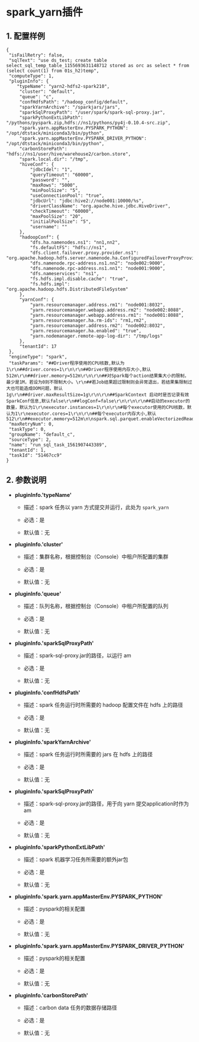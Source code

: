 # spark_yarn插件

## 1. 配置样例

```
{
 "isFailRetry": false,
 "sqlText": "use ds_test; create table select_sql_temp_table_1155693631148712 stored as orc as select * from (select count(1) from 01s_h2)temp",
 "computeType": 1,
 "pluginInfo": {
    "typeName": "yarn2-hdfs2-spark210",
     "cluster": "default",
     "queue": "c",
     "confHdfsPath": "/hadoop_config/default",
     "sparkYarnArchive": "/sparkjars/jars",
     "sparkSqlProxyPath": "/user/spark/spark-sql-proxy.jar",
     "sparkPythonExtLibPath": "/pythons/pyspark.zip,hdfs://ns1/pythons/py4j-0.10.4-src.zip",
     "spark.yarn.appMasterEnv.PYSPARK_PYTHON": "/opt/dtstack/miniconda3/bin/python",
     "spark.yarn.appMasterEnv.PYSPARK_DRIVER_PYTHON": "/opt/dtstack/miniconda3/bin/python",
     "carbonStorePath": "hdfs://ns1/user/hive/warehouse2/carbon.store",
     "spark.local.dir": "/tmp",
     "hiveConf": {
         "jdbcIdel": "1",
         "queryTimeout": "60000",
         "password": "",
         "maxRows": "5000",
         "minPoolSize": "5",
         "useConnectionPool": "true",
         "jdbcUrl": "jdbc:hive2://node001:10000/%s",
         "driverClassName": "org.apache.hive.jdbc.HiveDriver",
         "checkTimeout": "60000",
         "maxPoolSize": "20",
         "initialPoolSize": "5",
         "username": ""
     },
     "hadoopConf": {
         "dfs.ha.namenodes.ns1": "nn1,nn2",
         "fs.defaultFS": "hdfs://ns1",
         "dfs.client.failover.proxy.provider.ns1": "org.apache.hadoop.hdfs.server.namenode.ha.ConfiguredFailoverProxyProvider",
         "dfs.namenode.rpc-address.ns1.nn2": "node002:9000",
         "dfs.namenode.rpc-address.ns1.nn1": "node001:9000",
         "dfs.nameservices": "ns1",
         "fs.hdfs.impl.disable.cache": "true",
         "fs.hdfs.impl": "org.apache.hadoop.hdfs.DistributedFileSystem"
     },
     "yarnConf": {
         "yarn.resourcemanager.address.rm1": "node001:8032",
         "yarn.resourcemanager.webapp.address.rm2": "node002:8088",
         "yarn.resourcemanager.webapp.address.rm1": "node001:8088",
         "yarn.resourcemanager.ha.rm-ids": "rm1,rm2",
         "yarn.resourcemanager.address.rm2": "node002:8032",
         "yarn.resourcemanager.ha.enabled": "true",
         "yarn.nodemanager.remote-app-log-dir": "/tmp/logs"
     },
     "tenantId": 17
 },
 "engineType": "spark",
 "taskParams": "##Driver程序使用的CPU核数,默认为1\r\n##driver.cores=1\r\n\r\n##Driver程序使用内存大小,默认512m\r\n##driver.memory=512m\r\n\r\n##对Spark每个action结果集大小的限制，最少是1M，若设为0则不限制大小。\r\n##若Job结果超过限制则会异常退出，若结果集限制过大也可能造成OOM问题，默认1g\r\n##driver.maxResultSize=1g\r\n\r\n##SparkContext 启动时是否记录有效 SparkConf信息,默认false\r\n##logConf=false\r\n\r\n\r\n##启动的executor的数量，默认为1\r\nexecutor.instances=1\r\n\r\n#每个executor使用的CPU核数，默认为1\r\nexecutor.cores=1\r\n\r\n##每个executor内存大小,默认512\r\n##executor.memory=512m\n\nspark.sql.parquet.enableVectorizedReader=false",
 "maxRetryNum": 0,
 "taskType": 0,
 "groupName": "default_c",
 "sourceType": 2,
 "name": "run_sql_task_1561907443389",
 "tenantId": 1,
 "taskId": "51467cc9"
}
```

## 2. 参数说明

* **pluginInfo.'typeName'**

 	* 描述：spark 任务以 yarn 方式提交并运行，此处为 `spark_yarn`
 		
	* 必选：是 <br />

	* 默认值：无 <br />

* **pluginInfo.'cluster'**

 	* 描述：集群名称，根据控制台（Console）中租户所配置的集群
 		
	* 必选：是 <br />

	* 默认值：无 <br />

* **pluginInfo.'queue'**

 	* 描述：队列名称，根据控制台（Console）中租户所配置的队列
 		
	* 必选：是 <br />

	* 默认值：无 <br />
	
* **pluginInfo.'sparkSqlProxyPath'**

 	* 描述：spark-sql-proxy.jar的路径，以运行 am
 		
	* 必选：是 <br />

	* 默认值：无 <br />

* **pluginInfo.'confHdfsPath'**

 	* 描述：spark 任务运行时所需要的 hadoop 配置文件在 hdfs 上的路径
 		
	* 必选：是 <br />

	* 默认值：无 <br />

* **pluginInfo.'sparkYarnArchive'**

 	* 描述：spark 任务运行时所需要的 jars 在 hdfs 上的路径
 		
	* 必选：是 <br />

	* 默认值：无 <br />

* **pluginInfo.'sparkSqlProxyPath'**

 	* 描述：spark-sql-proxy.jar的路径，用于向 yarn 提交application时作为 am
 		
	* 必选：是 <br />

	* 默认值：无 <br />

* **pluginInfo.'sparkPythonExtLibPath'**

 	* 描述：spark 机器学习任务所需要的额外jar包
 		
	* 必选：是 <br />

	* 默认值：无 <br />

* **pluginInfo.'spark.yarn.appMasterEnv.PYSPARK_PYTHON'**

 	* 描述：pyspark的相关配置
 		
	* 必选：是 <br />

	* 默认值：无 <br />

* **pluginInfo.'spark.yarn.appMasterEnv.PYSPARK_DRIVER_PYTHON'**

 	* 描述：pyspark的相关配置
 		
	* 必选：是 <br />

	* 默认值：无 <br />
	
* **pluginInfo.'carbonStorePath'**

 	* 描述：carbon data 任务的数据存储路径
 		
	* 必选：是 <br />

	* 默认值：无 <br />